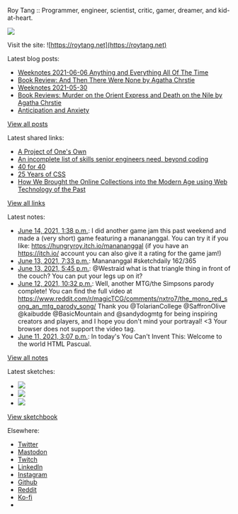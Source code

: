 Roy Tang :: Programmer, engineer, scientist, critic, gamer, dreamer, and kid-at-heart.

![](https://roytang.net/static/img/profile.jpg)

Visit the site: ![https://roytang.net](https://roytang.net)

Latest blog posts:

- [Weeknotes 2021-06-06 Anything and Everything All Of The Time](https://roytang.net/2021/06/weeknotes-2021-06-06/)
- [Book Review: And Then There Were None by Agatha Chrstie](https://roytang.net/2021/06/and-then-there-were-none/)
- [Weeknotes 2021-05-30](https://roytang.net/2021/05/weeknotes-2021-05-30/)
- [Book Reviews: Murder on the Orient Express and Death on the Nile by Agatha Chrstie](https://roytang.net/2021/05/orient-express-nile/)
- [Anticipation and Anxiety](https://roytang.net/2021/05/anticipation/)

[View all posts](https://roytang.net/blog)

Latest shared links:

- [A Project of One&#x27;s Own](https://roytang.net/2021/06/a-project-of-ones-own/)
- [An incomplete list of skills senior engineers need, beyond coding](https://roytang.net/2021/06/an-incomplete-list-of-skills-senior-engineers-need-beyond-coding/)
- [40 for 40](https://roytang.net/2021/06/40-for-40/)
- [25 Years of CSS](https://roytang.net/2021/06/25-years-of-css/)
- [How We Brought the Online Collections into the Modern Age using Web Technology of the Past](https://roytang.net/2021/06/how-we-brought-the-online-collections-into-the-modern-age-using-web-technology-of-the-past/)

[View all links](https://roytang.net/links)

Latest notes:

- [June 14, 2021, 1:38 p.m.](https://roytang.net/2021/06/1404312180720226305/): I did another game jam this past weekend and made a (very short) game featuring a manananggal. You can try it if you like: https://hungryroy.itch.io/manananggal (if you have an https://itch.io/ account you can also give it a rating for the game jam!)
- [June 13, 2021, 7:33 p.m.](https://roytang.net/2021/06/1404039267685261332/): Manananggal #sketchdaily 162/365
- [June 13, 2021, 5:45 p.m.](https://roytang.net/2021/06/1404011982135586824/): @Westraid what is that triangle thing in front of the couch? You can put your legs up on it?
- [June 12, 2021, 10:32 p.m.](https://roytang.net/2021/06/1403721773514854404/): Well, another MTG/the Simpsons parody complete! You can find the full video at https://www.reddit.com/r/magicTCG/comments/nxtro7/the_mono_red_song_an_mtg_parody_song/ Thank you @TolarianCollege @SaffronOlive @kaibudde @BasicMountain and @sandydogmtg for being inspiring creators and players, and I hope you don&#x27;t mind your portrayal! &lt;3 Your browser does not support the video tag.
- [June 11, 2021, 3:07 p.m.](https://roytang.net/2021/06/1403247589395296258/): In today&#x27;s You Can&#x27;t Invent This: Welcome to the world HTML Pascual.

[View all notes](https://roytang.net/notes)

Latest sketches:


- ![](https://roytang.net/media/cache/f3/08/f3087f40f6a7442c706dfd5bf875421c.jpg)
- ![](https://roytang.net/media/cache/0b/9b/0b9bc649a23b4362aa66dc6aff0f63a6.jpg)
- ![](https://roytang.net/media/cache/11/46/1146510b223ad52de0c5ed2b32d2d4ca.jpg)

[View sketchbook](https://roytang.net/albums/sketchbook)


Elsewhere:

- [Twitter](https://twitter.com/roytang)
- [Mastodon](https://mastodon.technology/@roytang)
- [Twitch](https://twitch.tv/twitchyroy)
- [LinkedIn](https://www.linkedin.com/in/roytang)
- [Instagram](https://instagram.com/roytang0400)
- [Github](https://github.com/roytang)
- [Reddit](https://reddit.com/u/hungryroy)
- [Ko-fi](https://ko-fi.com/roytang)
- [](mailto:hello@roytang.net)